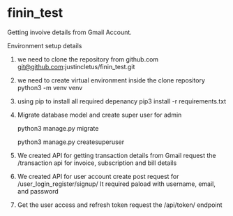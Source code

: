 # finin_test
Getting invoive details from Gmail Account.

Environment setup details

1. we need to clone the repository from github.com
    git@github.com:justincletus/finin_test.git

2. we need to create virtual environment inside the clone repository
    python3 -m venv venv

3. using pip to install all required depenancy
    pip3 install -r requirements.txt

4. Migrate database model and create super user for admin

    python3 manage.py migrate

    python3 manage.py createsuperuser

5. We created API for getting transaction details from Gmail
    request the /transaction api for invoice, subscription and bill details

6. We created API for user account
    create post request for /user_login_register/signup/ It required paload with username, email, and password

7. Get the user access and refresh token request the /api/token/ endpoint


